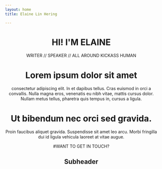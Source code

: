 ```yaml
---
layout: home
title: Elaine Lin Hering

---
```

<center>


# HI! I'M ELAINE
WRITER // SPEAKER // ALL AROUND KICKASS HUMAN

# Lorem ipsum dolor sit amet

consectetur adipiscing elit. In et dapibus tellus. 
Cras euismod in orci a convallis. 
Nulla magna eros, venenatis eu nibh vitae, mattis cursus dolor. 
Nullam metus tellus, pharetra quis tempus in, cursus a ligula. 
  
# Ut bibendum nec orci sed gravida. 

Proin faucibus aliquet gravida. Suspendisse sit amet leo arcu. Morbi fringilla dui id ligula vehicula laoreet at vitae augue. 

#WANT TO GET IN TOUCH?

## Subheader
</center>
